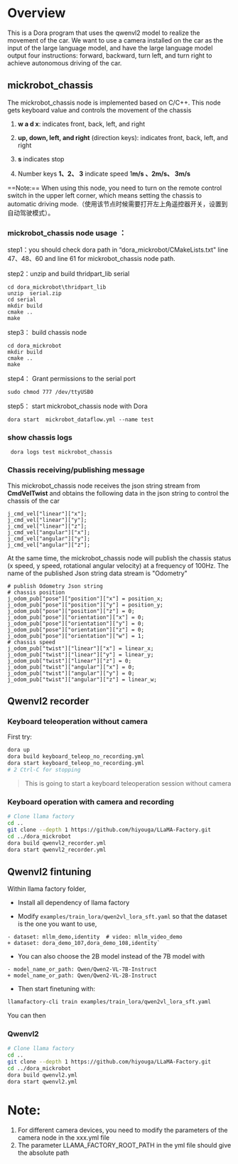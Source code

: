 # Overview

This is a Dora program that uses the qwenvl2 model to realize the movement of the car. We want to use a camera installed on the car as the input of the large language model, and have the large language model output four instructions: forward, backward, turn left, and turn right to achieve autonomous driving of the car.

## mickrobot_chassis

The mickrobot_chassis node is implemented based on C/C++. This node gets keyboard value and controls the movement of the chassis

1. **w a d x**: indicates front, back, left, and right

2. **up, down, left, and right** (direction keys): indicates front, back, left, and right

3. **s** indicates stop

4. Number keys **1、2、 3** indicate speed 1**m/s 、2m/s、 3m/s**

==Note:== When using this node, you need to turn on the remote control switch in the upper left corner, which means setting the chassis to automatic driving mode.（使用该节点时候需要打开左上角遥控器开关，设置到自动驾驶模式）。

###   mickrobot_chassis node usage ：

step1：you should check dora  path in  “dora_mickrobot/CMakeLists.txt" line 47、48、60  and line 61 for mickrobot_chassis node path.



step2：unzip and build  thridpart_lib serial

```
cd dora_mickrobot\thridpart_lib
unzip  serial.zip
cd serial 
mkdir build
cmake ..
make
```

step3： build chassis node 

```
cd dora_mickrobot
mkdir build
cmake ..
make
```

step4： Grant permissions to the serial port

```
sudo chmod 777 /dev/ttyUSB0
```

step5： start mickrobot_chassis node with  Dora 

```
dora start  mickrobot_dataflow.yml --name test
```

### show chassis logs

```
 dora logs test mickrobot_chassis
```

### Chassis receiving/publishing message 

This mickrobot_chassis node receives the json string stream from **CmdVelTwist** and obtains the following data in the json string to control the chassis of the car

```
j_cmd_vel["linear"]["x"];
j_cmd_vel["linear"]["y"];
j_cmd_vel["linear"]["z"];
j_cmd_vel["angular"]["x"];
j_cmd_vel["angular"]["y"];
j_cmd_vel["angular"]["z"];
```

At the same time, the mickrobot_chassis node will publish the chassis status (x speed, y speed, rotational angular velocity) at a frequency of 100Hz. The name of the published Json string data stream is "Odometry"

```
# publish Odometry Json string
# chassis position
j_odom_pub["pose"]["position"]["x"] = position_x;
j_odom_pub["pose"]["position"]["y"] = position_y;
j_odom_pub["pose"]["position"]["z"] = 0;
j_odom_pub["pose"]["orientation"]["x"] = 0;
j_odom_pub["pose"]["orientation"]["y"] = 0;
j_odom_pub["pose"]["orientation"]["z"] = 0;
j_odom_pub["pose"]["orientation"]["w"] = 1;
# chassis speed
j_odom_pub["twist"]["linear"]["x"] = linear_x;
j_odom_pub["twist"]["linear"]["y"] = linear_y;
j_odom_pub["twist"]["linear"]["z"] = 0;
j_odom_pub["twist"]["angular"]["x"] = 0;
j_odom_pub["twist"]["angular"]["y"] = 0;
j_odom_pub["twist"]["angular"]["z"] = linear_w;
```

## Qwenvl2 recorder

### Keyboard teleoperation without camera

First try:

```bash
dora up
dora build keyboard_teleop_no_recording.yml
dora start keyboard_teleop_no_recording.yml
# 2 Ctrl-C for stopping
```

> This is going to start a keyboard teleoperation session without camera

### Keyboard operation with camera and recording

```bash
# Clone llama factory
cd ..
git clone --depth 1 https://github.com/hiyouga/LLaMA-Factory.git
cd ../dora_mickrobot
dora build qwenvl2_recorder.yml
dora start qwenvl2_recorder.yml
```

## Qwenvl2 fintuning

Within llama factory folder,

- Install all dependency of llama factory

- Modify `examples/train_lora/qwen2vl_lora_sft.yaml` so that the dataset is the one you want to use,

```yaml,diff
- dataset: mllm_demo,identity  # video: mllm_video_demo
+ dataset: dora_demo_107,dora_demo_108,identity`
```

- You can also choose the 2B model instead of the 7B model with

```yaml,diff
- model_name_or_path: Qwen/Qwen2-VL-7B-Instruct
+ model_name_or_path: Qwen/Qwen2-VL-2B-Instruct
```

- Then start finetuning with:

```bash
llamafactory-cli train examples/train_lora/qwen2vl_lora_sft.yaml
```

You can then

### Qwenvl2

```bash
# Clone llama factory
cd ..
git clone --depth 1 https://github.com/hiyouga/LLaMA-Factory.git
cd ../dora_mickrobot
dora build qwenvl2.yml
dora start qwenvl2.yml
```



# Note:

1. For different camera devices, you need to modify the parameters of the camera node in the xxx.yml file
1.  The parameter LLAMA_FACTORY_ROOT_PATH in the yml file should give the absolute path
